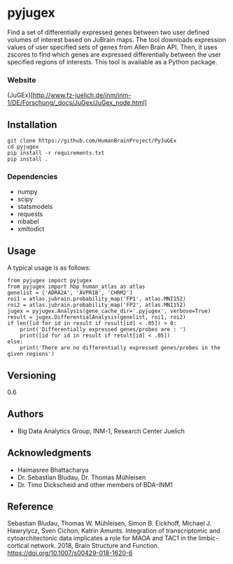 # pyjugex
Find a set of differentially expressed genes between two user defined volumes of interest based on JuBrain maps. The tool downloads expression values of user specified sets of genes from Allen Brain API. Then, it uses zscores to find which genes are expressed differentially between the user specified regions of interests. This tool is available as a Python package.

### Website
(JuGEx)[http://www.fz-juelich.de/inm/inm-1/DE/Forschung/_docs/JuGex/JuGex_node.html]

## Installation
```
git clone https://github.com/HumanBrainProject/PyJuGEx
cd pyjugex
pip install -r requirements.txt
pip install .
```
### Dependencies
* numpy
* scipy
* statsmodels
* requests
* nibabel
* xmltodict

## Usage
A typical usage is as follows:
```
from pyjugex import pyjugex
from pyjugex import hbp_human_atlas as atlas
genelist = ['ADRA2A', 'AVPR1B', 'CHRM2']
roi1 = atlas.jubrain.probability_map('FP1', atlas.MNI152)
roi2 = atlas.jubrain.probability_map('FP2', atlas.MNI152)
jugex = pyjugex.Analysis(gene_cache_dir='.pyjugex', verbose=True)
result = jugex.DifferentialAnalysis(genelist, roi1, roi2)
if len([id for id in result if result[id] < .05]) > 0:
    print('Differentially expressed genes/probes are : ')
    print([id for id in result if result[id] < .05])
else:
    print('There are no differentially expressed genes/probes in the given regions')
```

## Versioning
0.6

## Authors
* Big Data Analytics Group, INM-1, Research Center Juelich

## Acknowledgments
* Haimasree Bhattacharya
* Dr. Sebastian Bludau, Dr. Thomas Mühleisen
* Dr. Timo Dickscheid and other members of BDA-INM1

## Reference
Sebastian Bludau, Thomas W. Mühleisen, Simon B. Eickhoff, Michael J. Hawrylycz, Sven Cichon, Katrin Amunts. Integration of transcriptomic and cytoarchitectonic data implicates a role for MAOA and TAC1 in the limbic-cortical network. 2018, Brain Structure and Function. https://doi.org/10.1007/s00429-018-1620-6
